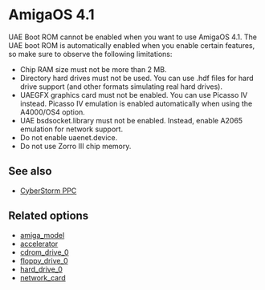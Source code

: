 # AmigaOS 4.1

UAE Boot ROM cannot be enabled when you want to use AmigaOS 4.1. The UAE
boot ROM is automatically enabled when you enable certain features, so
make sure to observe the following limitations:

- Chip RAM size must not be more than 2 MB.
- Directory hard drives must not be used. You can use .hdf files for hard
  drive support (and other formats simulating real hard drives).
- UAEGFX graphics card must not be enabled. You can use Picasso IV instead.
  Picasso IV emulation is enabled automatically when using the A4000/OS4
  option.
- UAE bsdsocket.library must not be enabled. Instead, enable A2065 emulation
  for network support.
- Do not enable uaenet.device.
- Do not use Zorro III chip memory.

## See also

- [CyberStorm PPC](cyberstorm-ppc.md)

## Related options

- [amiga_model](options/amiga-model.md)
- [accelerator](options/accelerator.md)
- [cdrom_drive_0](options/cdrom-drive-0.md)
- [floppy_drive_0](options/floppy-drive-0.md)
- [hard_drive_0](options/hard-drive-0.md)
- [network_card](options/network-card.md)
